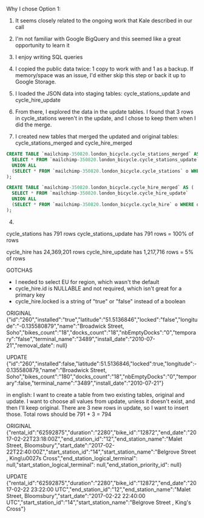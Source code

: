 Why I chose Option 1: 
1. It seems closely related to the ongoing work that Kale described in our call
2. I'm not familiar with Google BigQuery and this seemed like a great opportunity to learn it
3. I enjoy writing SQL queries





1. I copied the public data twice: 1 copy to work with and 1 as a backup. If memory/space was an issue, I'd either skip this step or back it up to Google Storage.
2. I loaded the JSON data into staging tables: cycle_stations_update and cycle_hire_update
3. From there, I explored the data in the update tables. I found that 3 rows in cycle_stations weren't in the update, and I chose to keep them when I did the merge.
4. I created new tables that merged the updated and original tables: cycle_stations_merged and cycle_hire_merged

```sql
CREATE TABLE `mailchimp-350820.london_bicycle.cycle_stations_merged` AS (
  SELECT * FROM `mailchimp-350820.london_bicycle.cycle_stations_update`
  UNION ALL 
  (SELECT * FROM `mailchimp-350820.london_bicycle.cycle_stations` o WHERE o.id NOT IN (SELECT id FROM `mailchimp-350820.london_bicycle.cycle_stations_update`))
);

CREATE TABLE `mailchimp-350820.london_bicycle.cycle_hire_merged` AS (
  SELECT * FROM `mailchimp-350820.london_bicycle.cycle_hire_update`
  UNION ALL 
  (SELECT * FROM `mailchimp-350820.london_bicycle.cycle_hire` o WHERE o.rental_id NOT IN (SELECT rental_id FROM `mailchimp-350820.london_bicycle.cycle_hire_update`))
);
```

4. 


cycle_stations has 791 rows
cycle_stations_update has 791 rows = 100% of rows

cycle_hire has 24,369,201 rows
cycle_hire_update has 1,217,716 rows = 5% of rows



GOTCHAS
- I needed to select EU for region, which wasn't the default
- cycle_hire.id is NULLABLE and not required, which isn't great for a primary key
- cycle_hire.locked is a string of "true" or "false" instead of a boolean




ORIGINAL
{"id":"260","installed":"true","latitude":"51.5136846","locked":"false","longitude":"-0.135580879","name":"Broadwick Street, Soho","bikes_count":"18","docks_count":"18","nbEmptyDocks":"0","temporary":"false","terminal_name":"3489","install_date":"2010-07-21","removal_date": null}

UPDATE
{"id":"260","installed":false,"latitude":51.5136846,"locked":true,"longitude":-0.135580879,"name":"Broadwick Street, Soho","bikes_count":"180","docks_count":"18","nbEmptyDocks":"0","temporary":false,"terminal_name":"3489","install_date":"2010-07-21"}



in english:
I want to create a table from two existing tables, original and update.
I want to choose all values from update, unless it doesn't exist, and then I'll keep original.
There are 3 new rows in update, so I want to insert those. Total rows should be 791 + 3 = 794



ORIGINAL
{"rental_id":"62592875","duration":"2280","bike_id":"12872","end_date":"2017-02-22T23:18:00Z","end_station_id":"12","end_station_name":"Malet Street, Bloomsbury","start_date":"2017-02-22T22:40:00Z","start_station_id":"14","start_station_name":"Belgrove Street , King\u0027s Cross","end_station_logical_terminal": null,"start_station_logical_terminal": null,"end_station_priority_id": null}

UPDATE
{"rental_id":"62592875","duration":"2280","bike_id":"12872","end_date":"2017-02-22 23:22:00 UTC","end_station_id":"12","end_station_name":"Malet Street, Bloomsbury","start_date":"2017-02-22 22:40:00 UTC","start_station_id":"14","start_station_name":"Belgrove Street , King's Cross"}